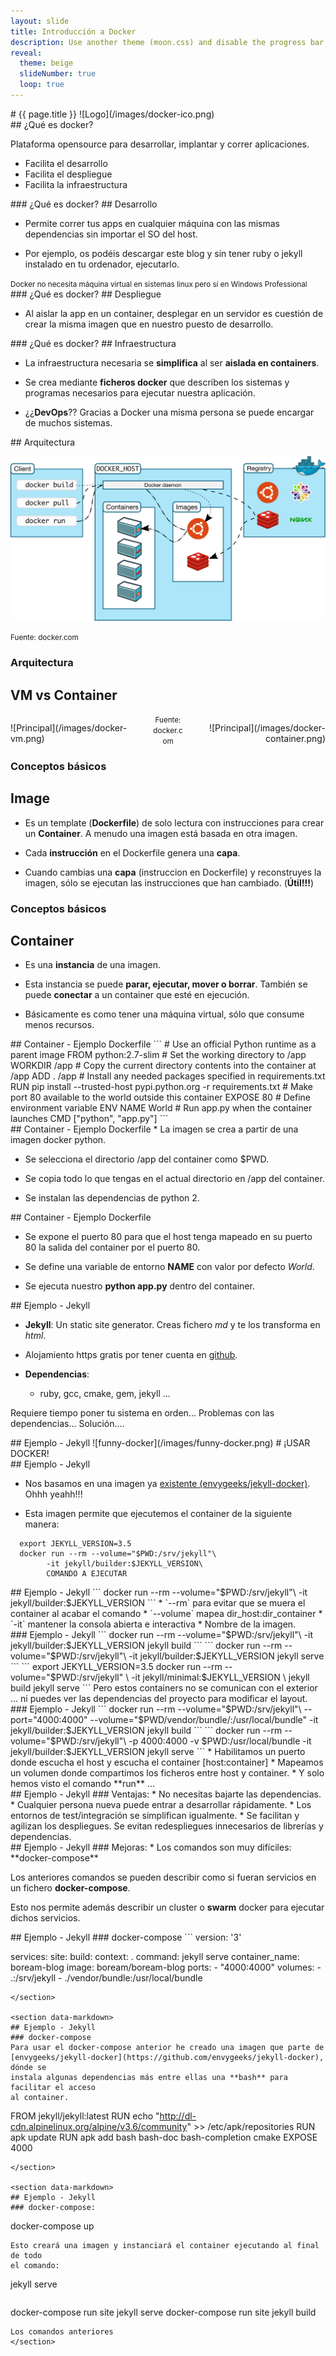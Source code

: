 ```yaml
---
layout: slide
title: Introducción a Docker
description: Use another theme (moon.css) and disable the progress bar at the bottom
reveal:
  theme: beige
  slideNumber: true
  loop: true
---
```


<!--
1st slide
-->
<section data-markdown>
  # {{ page.title }}
  ![Logo](/images/docker-ico.png)
</section>


<!--
2st slide
-->
<section data-markdown>
## ¿Qué es docker?

Plataforma opensource para desarrollar, implantar y correr aplicaciones.

  * Facilita el desarrollo
  * Facilita el despliegue
  * Facilita la infraestructura

</section>

<!--
3st slide
-->
<section>
<div data-markdown>
### ¿Qué es docker?
## Desarrollo

  * Permite correr tus apps en cualquier máquina con las mismas dependencias sin importar el SO del host.

  * Por ejemplo, os podéis descargar este blog y sin tener ruby o jekyll instalado en tu ordenador,
  ejecutarlo.
</div>
  <small>Docker no necesita máquina virtual en sistemas linux pero sí en Windows Professional</small>

</section>


<!--
4th slide
-->
<section data-markdown>
### ¿Qué es docker?
## Despliegue

  * Al aislar la app en un container, desplegar en un servidor es cuestión de crear
  la misma imagen que en nuestro puesto de desarrollo.

</section>

<!--
5th slide
-->
<section data-markdown>
### ¿Qué es docker?
## Infraestructura

  * La infraestructura necesaria se **simplifica** al ser **aislada en containers**.

  * Se crea mediante **ficheros docker** que describen los sistemas y programas necesarios para ejecutar nuestra aplicación.

  * ¿¿**DevOps**?? Gracias a Docker una misma persona se puede encargar de muchos sistemas.

</section>
<!--
6th slide
-->
<section>
<div data-markdown>
## Arquitectura

  ![Principal](/images/architecture.svg)
</div>
<small>Fuente: docker.com</small>
</section>

<!--
7th slide
-->
<section>
  <h3>Arquitectura</h3>
  <h2>VM vs Container</h2>
  <div style="text-align: left; float: left;max-width:45%;">
    <p data-markdown>![Principal](/images/docker-vm.png)</p>
  </div>

  <div style="text-align: right; float: right;max-width:45%;">
    <p data-markdown>![Principal](/images/docker-container.png)</p>
  </div>
  <div style="text-align: center;">
    <small>Fuente: docker.com</small>
  </div>
</section>

<!--
8th slide
-->
<section data-markdown>

### Conceptos básicos

## Image

* Es un template (**Dockerfile**) de solo lectura con instrucciones para crear un **Container**. A menudo una imagen
está basada en otra imagen.

* Cada **instrucción** en el Dockerfile genera una **capa**.

* Cuando cambias una **capa** (instruccion en Dockerfile) y
reconstruyes la imagen, sólo se ejecutan las instrucciones que han cambiado. (**Útil!!!**)

</section>

<!--
9th slide
-->
<section data-markdown>

### Conceptos básicos

## Container

* Es una **instancia** de una imagen.

* Esta instancia se puede **parar, ejecutar, mover o borrar**. También se puede **conectar**
a un container que esté en ejecución.

* Básicamente es como tener una máquina virtual, sólo que consume menos recursos.
</section>

<!--
10th slide
-->
<section data-markdown>
## Container - Ejemplo Dockerfile
```
# Use an official Python runtime as a parent image
FROM python:2.7-slim
# Set the working directory to /app
WORKDIR /app
# Copy the current directory contents into the container at /app
ADD . /app
# Install any needed packages specified in requirements.txt
RUN pip install --trusted-host pypi.python.org -r requirements.txt
# Make port 80 available to the world outside this container
EXPOSE 80
# Define environment variable
ENV NAME World
# Run app.py when the container launches
CMD ["python", "app.py"]
```
</section>

<!--
11th slide
-->
<section data-markdown>
## Container - Ejemplo Dockerfile
* La imagen se crea a partir de una imagen docker python.

* Se selecciona el directorio /app del container como $PWD.

* Se copia todo lo que tengas en el actual directorio en /app del container.

* Se instalan las dependencias de python 2.
</section>

<!--
12th slide
-->
<section data-markdown>
## Container - Ejemplo Dockerfile

* Se expone el puerto 80 para que el host tenga mapeado en su puerto 80 la salida
del container por el puerto 80.

* Se define una variable de entorno **NAME** con valor por defecto *World*.

* Se ejecuta nuestro **python app.py** dentro del container.
</section>


<section data-markdown>
## Ejemplo - Jekyll

* **Jekyll**: Un static site generator. Creas fichero *md* y te los transforma
en *html*.

* Alojamiento https gratis por tener cuenta en [github](http://github.com).

* **Dependencias**:

  * ruby, gcc, cmake, gem, jekyll ...

Requiere tiempo poner tu sistema en orden... Problemas con las dependencias... Solución....
</section>

<section data-markdown>
## Ejemplo - Jekyll
![funny-docker](/images/funny-docker.png)
# ¡USAR DOCKER!
</section>

<section data-markdown>
## Ejemplo - Jekyll

* Nos basamos en una imagen ya [existente (envygeeks/jekyll-docker)](https://github.com/envygeeks/jekyll-docker). Ohhh yeahh!!!

* Esta imagen permite que ejecutemos el container de la siguiente manera:

```
  export JEKYLL_VERSION=3.5
  docker run --rm --volume="$PWD:/srv/jekyll"\
        -it jekyll/builder:$JEKYLL_VERSION\
        COMANDO A EJECUTAR
```

</section>

<section data-markdown>
## Ejemplo - Jekyll
```
  docker run --rm --volume="$PWD:/srv/jekyll"\
        -it jekyll/builder:$JEKYLL_VERSION
```
* `--rm` para evitar que se muera el container al acabar el comando
* `--volume` mapea dir_host:dir_container
* `-it` mantener la consola abierta e interactiva
*  Nombre de la imagen.
</section>

<section data-markdown>
### Ejemplo - Jekyll
```
  docker run --rm --volume="$PWD:/srv/jekyll"\
        -it jekyll/builder:$JEKYLL_VERSION jekyll build
```
```
  docker run --rm --volume="$PWD:/srv/jekyll"\
        -it jekyll/builder:$JEKYLL_VERSION jekyll serve
```
```
  export JEKYLL_VERSION=3.5
  docker run --rm --volume="$PWD:/srv/jekyll" \
        -it jekyll/minimal:$JEKYLL_VERSION \
        jekyll build jekyll serve
```
Pero estos containers no se comunican con el exterior ... ni
puedes ver las dependencias del proyecto para modificar el layout.
</section>

<section data-markdown>
### Ejemplo - Jekyll
```
  docker run --rm --volume="$PWD:/srv/jekyll"\
        --port="4000:4000"
        --volume="$PWD/vendor/bundle/:/usr/local/bundle"
        -it jekyll/builder:$JEKYLL_VERSION jekyll build
```
```
  docker run --rm --volume="$PWD:/srv/jekyll"\
        -p 4000:4000 -v $PWD:/usr/local/bundle
        -it jekyll/builder:$JEKYLL_VERSION jekyll serve
```
* Habilitamos un puerto donde escucha el host y escucha el container [host:container]
* Mapeamos un volumen donde compartimos los ficheros entre host y container.
* Y solo hemos visto el comando **run** ...
</section>

<section data-markdown>
## Ejemplo - Jekyll
### Ventajas:
* No necesitas bajarte las dependencias.
* Cualquier persona nueva puede entrar a desarrollar rápidamente.
* Los entornos de test/integración se simplifican igualmente.
* Se facilitan y agilizan los despliegues. Se evitan redespliegues innecesarios
de librerías y dependencias.
</section>

<section data-markdown>
## Ejemplo - Jekyll
### Mejoras:
* Los comandos son muy difíciles: **docker-compose**

Los anteriores comandos se pueden describir como si fueran servicios en
un fichero **docker-compose**.

Esto nos permite además describir un cluster o **swarm** docker para ejecutar
dichos servicios.
</section>

<section data-markdown>
## Ejemplo - Jekyll
### docker-compose
```
version: '3'

services:
  site:
    build:
      context: .
    command: jekyll serve
    container_name: boream-blog
    image: boream/boream-blog
    ports:
      - "4000:4000"
    volumes:
      - .:/srv/jekyll
      - ./vendor/bundle:/usr/local/bundle

```
</section>

<section data-markdown>
## Ejemplo - Jekyll
### docker-compose
Para usar el docker-compose anterior he creado una imagen que parte de
[envygeeks/jekyll-docker](https://github.com/envygeeks/jekyll-docker), dónde se
instala algunas dependencias más entre ellas una **bash** para facilitar el acceso
al container.
```
FROM jekyll/jekyll:latest
RUN echo "http://dl-cdn.alpinelinux.org/alpine/v3.6/community" >> /etc/apk/repositories
RUN apk update
RUN apk add bash bash-doc bash-completion cmake
EXPOSE 4000

```
</section>

<section data-markdown>
## Ejemplo - Jekyll
### docker-compose:
```
docker-compose up
```
Esto creará una imagen y instanciará el container ejecutando al final de todo
el comando:
```
jekyll serve
```
```
docker-compose run site jekyll serve
docker-compose run site jekyll build
```
Los comandos anteriores
</section>
